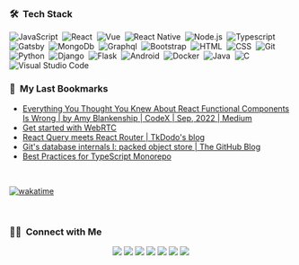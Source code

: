 


### 🛠 &nbsp;Tech Stack

![JavaScript](https://img.shields.io/badge/-JavaScript-05122A?style=flat&logo=javascript)&nbsp;
![React](https://img.shields.io/badge/-React-05122A?style=flat&logo=react)&nbsp;
![Vue](https://img.shields.io/badge/-Vue-05122A?style=flat&logo=vue.js)&nbsp;
![React Native](https://img.shields.io/badge/-React%20Native-05122A?style=flat&logo=react)&nbsp;
![Node.js](https://img.shields.io/badge/-Node.js-05122A?style=flat&logo=node.js)&nbsp;
![Typescript](https://img.shields.io/badge/-TypeScript-05122A?style=flat&logo=TypeScript)&nbsp;
![Gatsby](https://img.shields.io/badge/-Gatsby-05122A?style=flat&logo=gatsby&logoColor=663399)&nbsp;
![MongoDb](https://img.shields.io/badge/-MongoDB-05122A?style=flat&logo=mongodb)&nbsp;
![Graphql](https://img.shields.io/badge/-Graphql-05122A?style=flat&logo=graphql&logoColor=663399)&nbsp;
![Bootstrap](https://img.shields.io/badge/-Bootstrap-05122A?style=flat&logo=bootstrap&logoColor=563D7C)&nbsp;
![HTML](https://img.shields.io/badge/-HTML-05122A?style=flat&logo=HTML5)&nbsp;
![CSS](https://img.shields.io/badge/-CSS-05122A?style=flat&logo=CSS3&logoColor=1572B6)&nbsp;
![Git](https://img.shields.io/badge/-Git-05122A?style=flat&logo=git)&nbsp;
![Python](https://img.shields.io/badge/-Python-05122A?style=flat&logo=python)&nbsp;
![Django](https://img.shields.io/badge/-Django-05122A?style=flat&logo=django&logoColor=092E20)&nbsp;
![Flask](https://img.shields.io/badge/-Flask-05122A?style=flat&logo=flask)&nbsp;
![Android](https://img.shields.io/badge/-Android-05122A?style=flat&logo=android)&nbsp;
![Docker](https://img.shields.io/badge/-Docker-05122A?style=flat&logo=docker)&nbsp;
![Java](https://img.shields.io/badge/-Java-05122A?style=flat&logo=Java&logoColor=FFA518)&nbsp;
![C](https://img.shields.io/badge/-C-05122A?style=flat&logo=C&logoColor=A8B9CC)&nbsp;
![Visual Studio Code](https://img.shields.io/badge/-Visual%20Studio%20Code-05122A?style=flat&logo=visual-studio-code&logoColor=007ACC)&nbsp;



### 🔖 &nbsp;My Last Bookmarks
- [Everything You Thought You Knew About React Functional Components Is Wrong | by Amy Blankenship | CodeX | Sep, 2022 | Medium](https://medium.com/codex/everything-you-thought-you-knew-about-react-functional-components-is-wrong-baf2dfc4f6f)
- [Get started with WebRTC](https://web.dev/webrtc-basics/)
- [React Query meets React Router | TkDodo's blog](https://tkdodo.eu/blog/react-query-meets-react-router)
- [Git's database internals I: packed object store | The GitHub Blog](https://github.blog/2022-08-29-gits-database-internals-i-packed-object-store/)
- [Best Practices for TypeScript Monorepo](https://blog.flycode.com/best-practices-for-typescript-monorepo)


<br/>

[![wakatime](https://wakatime.com/badge/user/b7d63cf4-666e-402a-ad32-f6dc2e0936c8.svg)](https://wakatime.com/@b7d63cf4-666e-402a-ad32-f6dc2e0936c8)

<br />



### 🤝🏻 &nbsp;Connect with Me

<p align="center">
<a href="https://www.bufgix.now.sh"><img src="https://img.shields.io/badge/-bufgix.now.sh-3423A6?style=flat&logo=Google-Chrome&logoColor=white"/></a>
<a href="https://twitter.com/bufgix_"><img src="https://img.shields.io/badge/-bufgix_-1da1f2?style=flat&logo=Twitter&logoColor=white"/></a>
<a href="https://www.linkedin.com/in/omer-faruk-bufgix/"><img src="https://img.shields.io/badge/-Ömer%20Faruk%20Oruc-0077B5?style=flat&logo=Linkedin&logoColor=white"/></a>
<a href="mailto:ooruc471@yandex.com"><img src="https://img.shields.io/badge/-ooruc471@yandex.com-D14836?style=flat&logo=Gmail&logoColor=white"/></a>
<a href="https://instagram.com/bufgix"><img src="https://img.shields.io/badge/-@bufgix-E4405F?style=flat&logo=Instagram&logoColor=white"/></a>
<a href="https://codesandbox.io/u/bufgix"><img src="https://img.shields.io/badge/-@bufgix-151515?style=flat&logo=CodeSandBox&logoColor=white"/></a>
<a href="https://www.hackerrank.com/bufgix"><img src="https://img.shields.io/badge/-@bufgix-2ec866?style=flat&logo=HackerRank&logoColor=white"/></a>

</p>
    
    